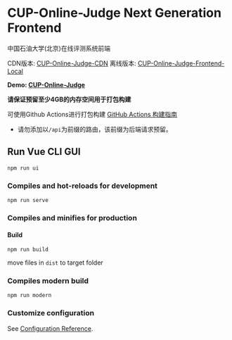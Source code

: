 # CUP-Online-Judge Next Generation Frontend

中国石油大学(北京)在线评测系统前端

CDN版本: [CUP-Online-Judge-CDN](https://github.com/ryanlee2014/CUP-Online-Judge-CDN)
离线版本: [CUP-Online-Judge-Frontend-Local](https://github.com/ryanlee2014/CUP-Online-Judge-Frontend-Local)

**Demo: [CUP-Online-Judge](http://oj.cupacm.com)**

**请保证预留至少4GB的内存空间用于打包构建**

可使用Github Actions进行打包构建
[GitHub Actions 构建指南]()

* 请勿添加以`/api`为前缀的路由，该前缀为后端请求预留。


## Run Vue CLI GUI
```
npm run ui
```

### Compiles and hot-reloads for development
```
npm run serve
```

### Compiles and minifies for production
#### Build
```
npm run build
```
move files in `dist` to target folder

### Compiles modern build
```
npm run modern
```

### Customize configuration
See [Configuration Reference](https://cli.vuejs.org/config/).
